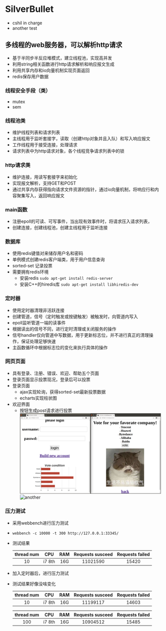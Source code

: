 # SilverBullet
* cshil in charge
* another test
## 多线程的web服务器，可以解析http请求
* 基于半同步半反应堆模式，建立线程池，实现高并发
* 利用string相关函数进行http请求解析和响应报文生成
* 利用共享内存和io向量机制实现页面返回
* redis保存用户数据

### 线程安全手段（类）
* mutex
* sem

### 线程池类
* 维护线程列表和请求列表
* 主线程用于监听套接字，读取（创建http对象并且入队）和写入响应报文
* 工作线程用于接受连接，处理请求
* 请求列表中为http请求对象，各个线程竞争请求列表中的锁

### http请求类
* 维护连接，用读写套接字来初始化
* 实现报文解析，支持GET和POST
* 通过共享内存获得指向请求文件资源的指针，通过io向量机制，将响应行和内容聚集写入，返回响应报文

### main函数
* 注册epoll的可读、可写事件，当出现有效事件时，将请求压入请求列表，
* 创建连接，创建线程池，创建主线程用于监听连接

### 数据库
* 使用redis键值对来储存用户名和密码
* 单例模式创建redis客户端类，用于用户信息查询
* sorted-set 记录投票
* 需要拥有redis环境
    + 安装redis `sudo apt-get install redis-server`
    + 安装C++的hiredis库  `sudo apt-get install libhiredis-dev`

### 定时器
* 使用定时器清理非活跃连接
* 创建管道，信号（定时触发或按键触发）被触发时，向管道内写入
* epoll监听管道一端的读事件
* 根据读出的信号不同，进行定时清理或关闭服务的操作
* 信号handler仅向管道中写数据，用于更新标志位，并不进行真正的清理操作，保证处理足够快速
* 主函数循环中根据标志位的变化来执行具体的操作

### 网页页面
* 具有登录、注册、错误、欢迎、帮助五个页面
* 登录页面显示投票现况，登录后可以投票
* 登录页面
    + ajax实现轮询，获得sorted-set最新投票数据
    + echarts实现柱状图
* 欢迎界面
    + 按钮生成post请求进行投票
    ![avater](./root/test.png)
    ![another](https://github.com/RYZCN/SilverBullet/tree/cshil/root/test.png)


### 压力测试
* 采用webbench进行压力测试
* `webbench -c 10000 -t 300 http://127.0.0.1:33345/`
* 测试结果

    thread num|CPU|RAM | Requests susceed |Requests failed 
    :-:|:-:|:-:|:-:|:-:
    10| i7 8th| 16G|11021590 | 15420

* 加入定时器后，进行压力测试
* 测试结果好像没啥变化

    thread num|CPU|RAM | Requests susceed |Requests failed 
    :-:|:-:|:-:|:-:|:-:
    10|i7 8th| 16G|11199117 | 14603

    thread num|CPU|RAM | Requests susceed |Requests failed 
    :-:|:-:|:-:|:-:|:-:
    100| i7 8th| 16G|10904512 | 15485

  
